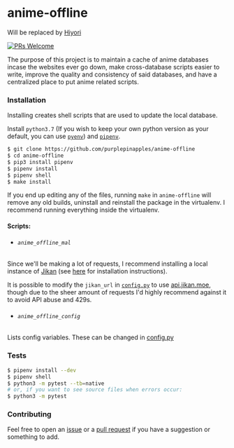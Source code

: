 
# anime-offline

Will be replaced by [Hiyori](https://www.patreon.com/posts/introducing-api-30063841)

[![PRs Welcome](https://img.shields.io/badge/PRs-welcome-brightgreen.svg?style=flat-square)](http://makeapullrequest.com) 

The purpose of this project is to maintain a cache of anime databases incase the websites ever go down, make cross-database scripts easier to write, improve the quality and consistency of said databases, and have a centralized place to put anime related scripts.

### Installation

Installing creates shell scripts that are used to update the local database.

Install `python3.7` (If you wish to keep your own python version as your default, you can use [`pyenv`](https://github.com/pyenv/pyenv)) and [`pipenv`](https://pipenv.readthedocs.io/en/latest/).

```zsh
$ git clone https://github.com/purplepinapples/anime-offline
$ cd anime-offline
$ pip3 install pipenv
$ pipenv install
$ pipenv shell
$ make install
```

If you end up editing any of the files, running `make` in `anime-offline` will remove any old builds, uninstall and reinstall the package in the virtualenv. I recommend running everything inside the virtualenv.

#### Scripts:

- ###### `anime_offline_mal`

Since we'll be making a lot of requests, I recommend installing a local instance of [Jikan](https://github.com/jikan-me/jikan-rest) (see [here](https://github.com/jikan-me/jikan-rest#installation) for installation instructions).

It is possible to modify the `jikan_url` in [`config.py`](animeoffline/config.py) to use [api.jikan.moe](http://api.jikan.moe/v3), though due to the sheer amount of requests I'd highly recommend against it to avoid API abuse and 429s.

- ###### `anime_offline_config`

Lists config variables. These can be changed in [config.py](animeoffline/config.py)

### Tests

```zsh
$ pipenv install --dev
$ pipenv shell
$ python3 -m pytest --tb=native
# or, if you want to see source files when errors occur:
$ python3 -m pytest
```

### Contributing

Feel free to open an [issue](https://github.com/purplepinapples/anime-offline/issues) or a [pull request](https://github.com/purplepinapples/anime-offline/pulls) if you have a suggestion or something to add.
